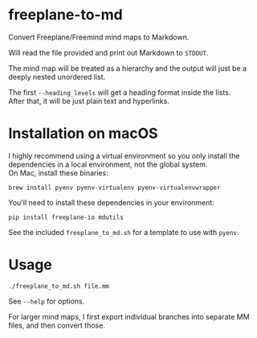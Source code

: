 # freeplane-to-md

Convert Freeplane/Freemind mind maps to Markdown.

Will read the file provided and print out Markdown to `STDOUT`.

The mind map will be treated as a hierarchy and the output will just be a deeply
nested unordered list.

The first `--heading_levels` will get a heading format inside the lists. \
After that, it will be just plain text and hyperlinks.

# Installation on macOS

I highly recommend using a virtual environment so you only install the
dependencies in a local environment, not the global system. \
On Mac, install these binaries:

    brew install pyenv pyenv-virtualenv pyenv-virtualenvwrapper

You'll need to install these dependencies in your environment:

    pip install freeplane-io mdutils

See the included `freeplane_to_md.sh` for a template to use with `pyenv`.

# Usage

    ./freeplane_to_md.sh file.mm

See `--help` for options.

For larger mind maps, I first export individual branches into separate MM
files, and then convert those.